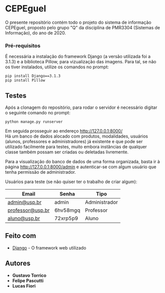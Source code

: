 # CEPEguel

O presente repositório contém todo o projeto do sistema de informação CEPEguel, proposto pelo grupo "Q" da disciplina de PMR3304 (Sistemas de Informação), do ano de 2020.

### Pré-requisitos

É necessária a instalação do framework Django (a versão utilizada foi a 3.1.3) e a biblioteca Pillow, para vizualização das imagens.
Para tal, se não os tiver instalados, utilize os comandos no prompt:

```
pip install Django==3.1.3
pip install Pillow
```

## Testes

Após a clonagem do repositório, para rodar o servidor é necessário digitar o seguinte comando no prompt:

```
python manage.py runserver
```

Em seguida prosseguir ao endereço http://127.0.0.1:8000/  
Há um banco de dados alocado com produtos, modalidades, usuários (alunos, professores e administradores) já existente e que pode ser utilizado facilmente para testes, muito embora instâncias de qualquer classe também possam ser criadas ou deletadas livremente.    

Para a visualização do banco de dados de uma forma organizada, basta ir à página http://127.0.0.1:8000/admin e autenticar-se com algum usuário que tenha permissão de administrador.  

Usuários para teste (se não quiser ter o trabalho de criar algum):

Email            | Senha         | Tipo
---------------- | ------------- |-------------
admin@usp.br     | admin         | Administrador
professor@usp.br | 6hv58mgq      | Professor
aluno@usp.br     | 72xrp5p9      | Aluno

## Feito com

* [Django](https://www.djangoproject.com/) - O framework web utilizado

## Autores

* **Gustavo Torrico**
* **Felipe Pascutti**
* **Lucas Fiori**

